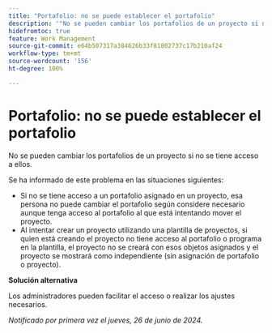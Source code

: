```yaml
---
title: "Portafolio: no se puede establecer el portafolio"
description: '"No se pueden cambiar los portafolios de un proyecto si no se tiene acceso a ellos".'
hidefromtoc: true
feature: Work Management
source-git-commit: e64b507317a384626b33f81802737c17b210af24
workflow-type: tm+mt
source-wordcount: '156'
ht-degree: 100%

---
```



# Portafolio: no se puede establecer el portafolio

No se pueden cambiar los portafolios de un proyecto si no se tiene acceso a ellos.

Se ha informado de este problema en las situaciones siguientes:

* Si no se tiene acceso a un portafolio asignado en un proyecto, esa persona no puede cambiar el portafolio según considere necesario aunque tenga acceso al portafolio al que está intentando mover el proyecto.
* Al intentar crear un proyecto utilizando una plantilla de proyectos, si quien está creando el proyecto no tiene acceso al portafolio o programa en la plantilla, el proyecto no se creará con esos objetos asignados y el proyecto se mostrará como independiente (sin asignación de portafolio o proyecto).

**Solución alternativa**

Los administradores pueden facilitar el acceso o realizar los ajustes necesarios.

_Notificado por primera vez el jueves, 26 de junio de 2024._
